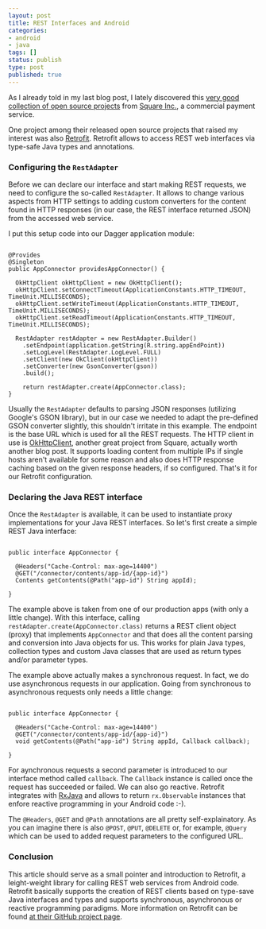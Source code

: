 ```yaml
---
layout: post
title: REST Interfaces and Android
categories:
- android
- java
tags: []
status: publish
type: post
published: true
---
```

As I already told in my last blog post, I lately discovered this [very good collection of open source projects](http://square.github.io/) from [Square Inc.](https://squareup.com/), a commercial payment service. 

One project among their released open source projects that raised my interest was also [Retrofit](https://github.com/square/retrofit). Retrofit allows to access REST web interfaces via type-safe Java types and annotations.

### Configuring the `RestAdapter`

Before we can declare our interface and start making REST requests, we need to configure the so-called `RestAdapter`. It allows to change various aspects from HTTP settings to adding custom converters for the content found in HTTP responses (in our case, the REST interface returned JSON) from the accessed web service.

I put this setup code into our Dagger application module:

<pre><code class="language-groovy">
@Provides
@Singleton
public AppConnector providesAppConnector() {

  OkHttpClient okHttpClient = new OkHttpClient();
  okHttpClient.setConnectTimeout(ApplicationConstants.HTTP_TIMEOUT, TimeUnit.MILLISECONDS);
  okHttpClient.setWriteTimeout(ApplicationConstants.HTTP_TIMEOUT, TimeUnit.MILLISECONDS);
  okHttpClient.setReadTimeout(ApplicationConstants.HTTP_TIMEOUT, TimeUnit.MILLISECONDS);

  RestAdapter restAdapter = new RestAdapter.Builder()
    .setEndpoint(application.getString(R.string.appEndPoint))
    .setLogLevel(RestAdapter.LogLevel.FULL)
    .setClient(new OkClient(okHttpClient))
    .setConverter(new GsonConverter(gson))
    .build();

    return restAdapter.create(AppConnector.class);
}
</code></pre>

Usually the `RestAdapter` defaults to parsing JSON responses (utilizing Google's GSON library), but in our case we needed to adapt the pre-defined GSON converter slightly, this shouldn't irritate in this example. The endpoint is the base URL which is used for all the REST requests. The HTTP client in use is [OkHttpClient](http://square.github.io/okhttp/), another great project from Square, actually worth another blog post. It supports loading content from multiple IPs if single hosts aren't available for some reason and also does HTTP response caching based on the given response headers, if so configured. That's it for our Retrofit configuration.

### Declaring the Java REST interface

Once the `RestAdapter` is available, it can be used to instantiate proxy implementations for your Java REST interfaces. So let's first create a simple REST Java interface:

<pre><code class="language-groovy">
public interface AppConnector {

  @Headers("Cache-Control: max-age=14400")
  @GET("/connector/contents/app-id/{app-id}")
  Contents getContents(@Path("app-id") String appId);

}
</code></pre>

The example above is taken from one of our production apps (with only a little change). With this interface, calling `restAdapter.create(AppConnector.class)` returns a REST client object (proxy) that implements `AppConnector` and that does all the content parsing and conversion into Java objects for us. This works for plain Java types, collection types and custom Java classes that are used as return types and/or parameter types.

The example above actually makes a synchronous request. In fact, we do use asynchronous requests in our application. Going from synchronous to asynchronous requests only needs a little change:

<pre><code class="language-groovy">
public interface AppConnector {

  @Headers("Cache-Control: max-age=14400")
  @GET("/connector/contents/app-id/{app-id}")
  void getContents(@Path("app-id") String appId, Callback<Contents> callback);

}
</code></pre>

For aynchronous requests a second parameter is introduced to our interface method called `callback`. The `Callback` instance is called once the request has succeeded or failed. We can also go reactive. Retrofit integrates with [RxJava](https://github.com/ReactiveX/RxJava) and allows to return `rx.Observable` instances that enfore reactive programming in your Android code :-).

The `@Headers`, `@GET` and `@Path` annotations are all pretty self-explainatory. As you can imagine there is also `@POST`, `@PUT`, `@DELETE` or, for example, `@Query` which can be used to added request parameters to the configured URL.


### Conclusion

This article should serve as a small pointer and introduction to Retrofit, a leight-weight library for calling REST web services from Android code. Retrofit basically supports the creation of REST clients based on type-save Java interfaces and types and supports synchronous, asynchronous or reactive programming paradigms. More information on Retrofit can be found [at their GitHub project page](http://square.github.io/retrofit/).

